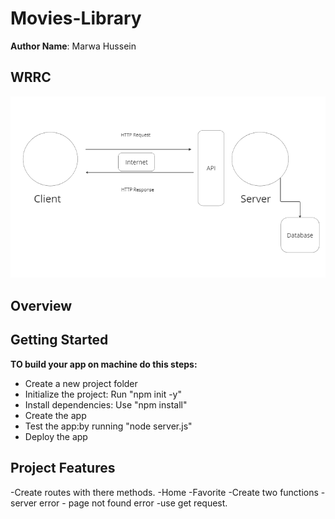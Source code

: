 # Movies-Library

**Author Name**: Marwa Hussein

## WRRC

![WRRC](WRRC.PNG)

## Overview

## Getting Started
<!-- What are the steps that a user must take in order to build this app on their own machine and get it running? -->
**TO build your app on machine do this steps:**

- Create a new project folder
- Initialize the project: Run "npm init -y"
- Install dependencies: Use "npm install" 
- Create the app
- Test the app:by running "node server.js"
- Deploy the app

## Project Features
<!-- What are the features included in you app -->
-Create routes with there methods.
    -Home
    -Favorite
-Create two functions 
    - server error
    - page not found error
-use get request.

